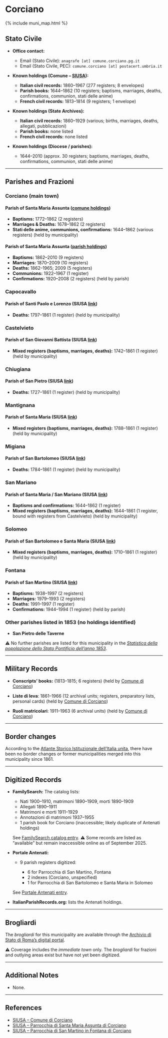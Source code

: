 # Corciano

{% include muni_map.html %}

## Stato Civile

* **Office contact:**

  * Email (Stato Civile): `anagrafe [at] comune.corciano.pg.it`
  * Email (Stato Civile, PEC): `comune.corciano [at] postacert.umbria.it`

* **Known holdings (Comune – [SIUSA](https://siusa-archivi.cultura.gov.it/cgi-bin/siusa/pagina.pl?TipoPag=comparc&Chiave=256172)):**

  * **Italian civil records:** 1860–1967 (277 registers; 8 envelopes)
  * **Parish books:** 1644–1862 (10 registers; baptisms, marriages, deaths, confirmations, communion, stati delle anime)
  * **French civil records:** 1813–1814 (9 registers; 1 envelope)

* **Known holdings (State Archives):**

  * **Italian civil records:** 1860–1929 (various; births, marriages, deaths, allegati, pubblicazioni)
  * **Parish books:** none listed
  * **French civil records:** none listed

* **Known holdings (Diocese / parishes):**

  * 1644–2010 (approx. 30 registers; baptisms, marriages, deaths, confirmations, communion, stati delle anime)

---

## Parishes and Frazioni

### Corciano (main town)

#### Parish of Santa Maria Assunta ([comune holdings](https://siusa-archivi.cultura.gov.it/cgi-bin/siusa/pagina.pl?TipoPag=comparc&Chiave=256172))

* **Baptisms:** 1772–1862 (2 registers)
* **Marriages & Deaths:** 1678–1862 (2 registers)
* **Stati delle anime, communions, confirmations:** 1644–1862 (various registers) (held by municipality)

#### Parish of Santa Maria Assunta ([parish holdings](https://siusa-archivi.cultura.gov.it/cgi-bin/siusa/pagina.pl?TipoPag=comparc&Chiave=336336))

* **Baptisms:** 1862–2010 (9 registers)
* **Marriages:** 1870–2009 (10 registers)
* **Deaths:** 1862–1965; 2009 (5 registers)
* **Communions:** 1922–1967 (1 register)
* **Confirmations:** 1920–2008 (2 registers) (held by parish)

### Capocavallo

#### Parish of Santi Paolo e Lorenzo (SIUSA [link](https://siusa-archivi.cultura.gov.it/cgi-bin/siusa/pagina.pl?TipoPag=comparc&Chiave=256172))

* **Deaths:** 1797–1861 (1 register) (held by municipality)

### Castelvieto

#### Parish of San Giovanni Battista (SIUSA [link](https://siusa-archivi.cultura.gov.it/cgi-bin/siusa/pagina.pl?TipoPag=comparc&Chiave=256172))

* **Mixed registers (baptisms, marriages, deaths):** 1742–1861 (1 register) (held by municipality)

### Chiugiana

#### Parish of San Pietro (SIUSA [link](https://siusa-archivi.cultura.gov.it/cgi-bin/siusa/pagina.pl?TipoPag=comparc&Chiave=256172))

* **Deaths:** 1727–1861 (1 register) (held by municipality)

### Mantignana

#### Parish of Santa Maria (SIUSA [link](https://siusa-archivi.cultura.gov.it/cgi-bin/siusa/pagina.pl?TipoPag=comparc&Chiave=256172))

* **Mixed registers (baptisms, marriages, deaths):** 1788–1861 (1 register) (held by municipality)

### Migiana

#### Parish of San Bartolomeo (SIUSA [link](https://siusa-archivi.cultura.gov.it/cgi-bin/siusa/pagina.pl?TipoPag=comparc&Chiave=256172))

* **Deaths:** 1784–1861 (1 register) (held by municipality)

### San Mariano

#### Parish of Santa Maria / San Mariano (SIUSA [link](https://siusa-archivi.cultura.gov.it/cgi-bin/siusa/pagina.pl?TipoPag=comparc&Chiave=256172))

* **Baptisms and confirmations:** 1644–1862 (1 register)
* **Mixed registers (baptisms, marriages, deaths):** 1644–1861 (1 register, bound with registers from Castelvieto) (held by municipality)

### Solomeo

#### Parish of San Bartolomeo e Santa Maria (SIUSA [link](https://siusa-archivi.cultura.gov.it/cgi-bin/siusa/pagina.pl?TipoPag=comparc&Chiave=256172))

* **Mixed registers (baptisms, marriages, deaths):** 1710–1861 (1 register) (held by municipality)

### Fontana

#### Parish of San Martino (SIUSA [link](https://siusa-archivi.cultura.gov.it/cgi-bin/siusa/pagina.pl?TipoPag=comparc&Chiave=337744))

* **Baptisms:** 1938–1997 (2 registers)
* **Marriages:** 1979–1993 (2 registers)
* **Deaths:** 1991–1997 (1 register)
* **Confirmations:** 1944–1994 (1 register) (held by parish)

### Other parishes listed in 1853 (no holdings identified)

* **San Pietro delle Taverne**

⚠️ No further parishes are listed for this municipality in the *[Statistica della popolazione dello Stato Pontificio dell’anno 1853](https://www.google.it/books/edition/Statistics_della_popolazione_dello_Stato/v6dCAQAAMAAJ)*.

---

## Military Records

* **Conscripts’ books:** (1813–1815; 6 registers) (held by [Comune di Corciano](https://siusa-archivi.cultura.gov.it/cgi-bin/siusa/pagina.pl?TipoPag=comparc&Chiave=176643&RicVM=ricercasemplice&RicFrmRicSemplice=Liste%20di%20leva&RicProgetto=reg%2dumb&RicSez=complessi))

* **Liste di leva**: 1861–1966 (12 archival units; registers, preparatory lists, personal cards) (held by [Comune di Corciano](https://siusa-archivi.cultura.gov.it/cgi-bin/siusa/pagina.pl?TipoPag=comparc&Chiave=176785&RicVM=ricercasemplice&RicProgetto=reg%2dumb&RicPag=2&RicFrmRicSemplice=Liste%20di%20leva&RicSez=complessi))
* **Ruoli matricolari**: 1911–1963 (6 archival units) (held by [Comune di Corciano](https://siusa-archivi.cultura.gov.it/cgi-bin/siusa/pagina.pl?TipoPag=comparc&Chiave=176785&RicVM=ricercasemplice&RicProgetto=reg%2dumb&RicPag=2&RicFrmRicSemplice=Liste%20di%20leva&RicSez=complessi))

---

## Border changes

According to the [Atlante Storico Istituzionale dell’Italia unita](http://dati.san.beniculturali.it/asi/local/), there have been no border changes or former municipalities merged into this municipality since 1861.

---

## Digitized Records

* **FamilySearch:** The catalog lists:

  * Nati 1900–1910, matrimoni 1890–1909, morti 1890–1909
  * Allegati 1890–1911
  * Matrimoni e morti 1911–1929
  * Annotazioni di matrimoni 1937–1955
  * 1 parish book for Corciano (inaccessible; likely duplicate of Antenati holdings)

  See [FamilySearch catalog entry](https://www.familysearch.org/en/search/catalog/834508).
  ⚠️ Some records are listed as “available” but remain inaccessible online as of September 2025.

* **Portale Antenati:**

  * 9 parish registers digitized:

    * 6 for Parrocchia di San Martino, Fontana
    * 2 indexes (Corciano, unspecified)
    * 1 for Parrocchia di San Bartolomeo e Santa Maria in Solomeo

  See [Portale Antenati entry](https://antenati.cultura.gov.it/search-registry/?localita=corciano).

* **ItalianParishRecords.org:** lists the Antenati holdings.

---

## Brogliardi

The *brogliardi* for this municipality are available through the [Archivio di Stato di Roma’s digital portal](https://imagoarchiviodistatoroma.cultura.gov.it/Gregoriano/s_brogliardi.php?Provincia=Perugia&Denominazione=Corciano).

⚠️ Coverage includes the *immediate town* only. The *brogliardi* for frazioni and outlying areas exist but have not yet been digitized.

---

## Additional Notes

* None.

---

## References

* [SIUSA – Comune di Corciano](https://siusa-archivi.cultura.gov.it/cgi-bin/siusa/pagina.pl?TipoPag=comparc&Chiave=256172)
* [SIUSA – Parrocchia di Santa Maria Assunta di Corciano](https://siusa-archivi.cultura.gov.it/cgi-bin/siusa/pagina.pl?TipoPag=comparc&Chiave=336336)
* [SIUSA – Parrocchia di San Martino in Fontana di Corciano](https://siusa-archivi.cultura.gov.it/cgi-bin/siusa/pagina.pl?TipoPag=comparc&Chiave=337744)

